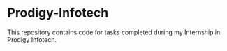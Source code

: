 # Prodigy-Infotech
This repository contains code for tasks completed during my Internship in Prodigy Infotech.

